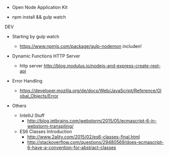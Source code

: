  * Open Node Application Kit
 - npm install && gulp watch

DEV

 * Starting by gulp watch
 	- https://www.npmjs.com/package/gulp-nodemon includen!
 * Dynamic Functions HTTP Server
	- http server http://blog.modulus.io/nodejs-and-express-create-rest-api
 * Error Handling
 	- https://developer.mozilla.org/de/docs/Web/JavaScript/Reference/Global_Objects/Error


 * Others
	* IntelliJ Stuff
 		- http://blog.jetbrains.com/webstorm/2015/05/ecmascript-6-in-webstorm-transpiling/
	* ES6 Classes Introduction
		- http://www.2ality.com/2015/02/es6-classes-final.html
 		- http://stackoverflow.com/questions/29480569/does-ecmascript-6-have-a-convention-for-abstract-classes